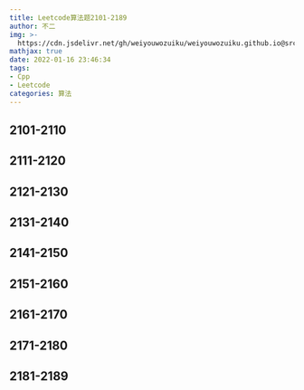 ```yaml
---
title: Leetcode算法题2101-2189
author: 不二
img: >-
  https://cdn.jsdelivr.net/gh/weiyouwozuiku/weiyouwozuiku.github.io@src/source/_posts/PageImg/算法/Leetcode算法题2101-2189.jpeg
mathjax: true
date: 2022-01-16 23:46:34
tags: 
- Cpp
- Leetcode
categories: 算法
---
```


## 2101-2110
## 2111-2120

## 2121-2130
## 2131-2140

## 2141-2150

## 2151-2160

## 2161-2170

## 2171-2180

## 2181-2189
